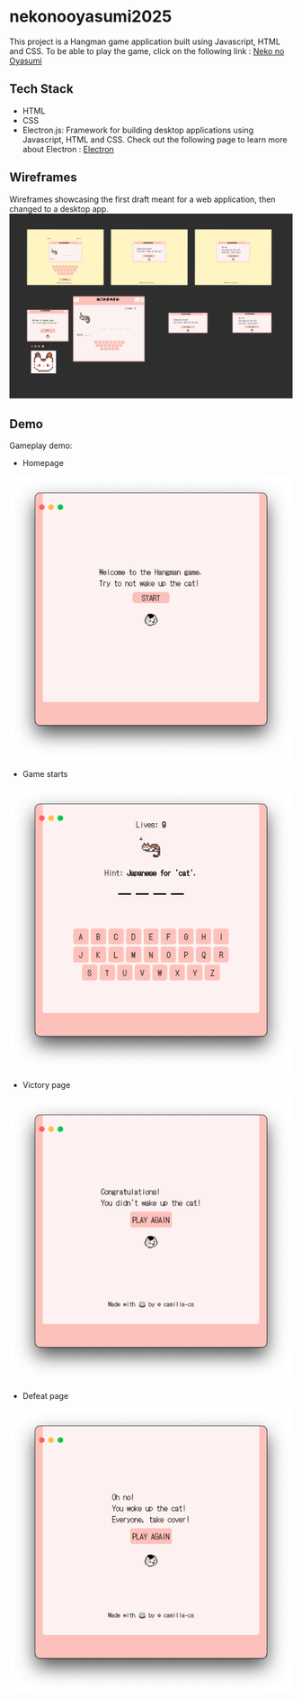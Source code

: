 # nekonooyasumi2025
This project is a Hangman game application built using Javascript, HTML and CSS. 
To be able to play the game, click on the following link : [Neko no Oyasumi](https://nekonooyasumi.netlify.app/)

## Tech Stack 
- HTML
- CSS
- Electron.js: Framework for building desktop applications using Javascript, HTML and CSS. Check out the following page to learn more about Electron : [Electron](https://www.electronjs.org/)

## Wireframes 
Wireframes showcasing the first draft meant for a web application, then changed to a desktop app. 
![Wireframe](/assets/wireframe.png)

## Demo 
Gameplay demo: 

* Homepage 

![Homepage](/assets/demo-1.png)

* Game starts

![Game](/assets/demo-2.png)

* Victory page

![Victory](/assets/demo-3.png)

* Defeat page

![Loss](/assets/demo-4.png)

